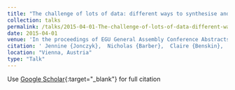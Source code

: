 ```yaml
---
title: "The challenge of lots of data: different ways to synthesise and visualise high frequency catchment data"
collection: talks
permalink: /talks/2015-04-01-The-challenge-of-lots-of-data-different-ways-to-synthesise-and-visualise-high-frequency-catchment-data
date: 2015-04-01
venue: 'In the proceedings of EGU General Assembly Conference Abstracts'
citation: ' Jennine {Jonczyk},  Nicholas {Barber},  Claire {Benskin},  Maria {Snell},  Clare {Deasy},  Sim {Reaney},  Paul {Quinn},  Gareth {Owen}, &quot;The challenge of lots of data: different ways to synthesise and visualise high frequency catchment data.&quot; In the proceedings of EGU General Assembly Conference Abstracts, 2015.'
location: "Vienna, Austria"
type: "Talk"
---
```

Use [Google Scholar](https://scholar.google.com/scholar?q=The+challenge+of+lots+of+data:+different+ways+to+synthesise+and+visualise+high+frequency+catchment+data){:target="_blank"} for full citation
